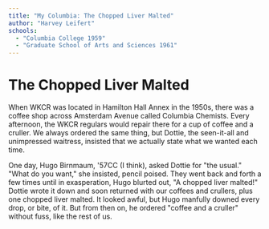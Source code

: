 ```yaml
---
title: "My Columbia: The Chopped Liver Malted"
author: "Harvey Leifert"
schools:
  - "Columbia College 1959"
  - "Graduate School of Arts and Sciences 1961"
---
```


# The Chopped Liver Malted

When WKCR was located in Hamilton Hall Annex in the 1950s, there was a coffee shop across Amsterdam Avenue called Columbia Chemists. Every afternoon, the WKCR regulars would repair there for a cup of coffee and a cruller. We always ordered the same thing, but Dottie, the seen-it-all and unimpressed waitress, insisted that we actually state what we wanted each time.

One day, Hugo Birnmaum, '57CC (I think), asked Dottie for "the usual." "What do you want," she insisted, pencil poised. They went back and forth a few times until in exasperation, Hugo blurted out, "A chopped liver malted!" Dottie wrote it down and soon returned with our coffees and crullers, plus one chopped liver malted. It looked awful, but Hugo manfully downed every drop, or bite, of it. But from then on, he ordered "coffee and a cruller" without fuss, like the rest of us.
